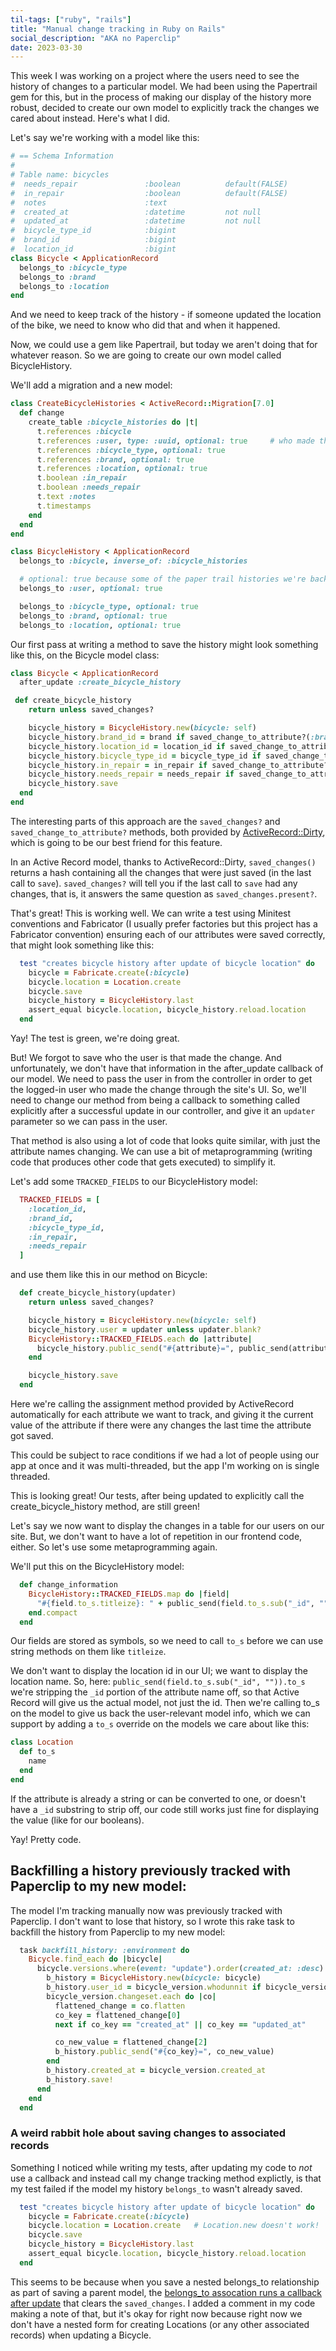 ```yaml
---
til-tags: ["ruby", "rails"]
title: "Manual change tracking in Ruby on Rails"
social_description: "AKA no Paperclip"
date: 2023-03-30
---
```


This week I was working on a project where the users need to see the history of changes to a particular model. We had been using the Papertrail gem for this, but in the process of making our display of the history more robust, decided to create our own model to explicitly track the changes we cared about instead. Here's what I did.

Let's say we're working with a model like this: 

```ruby
# == Schema Information
#
# Table name: bicycles
#  needs_repair               :boolean          default(FALSE)
#  in_repair                  :boolean          default(FALSE)
#  notes                      :text
#  created_at                 :datetime         not null
#  updated_at                 :datetime         not null
#  bicycle_type_id            :bigint
#  brand_id                   :bigint
#  location_id                :bigint
class Bicycle < ApplicationRecord
  belongs_to :bicycle_type
  belongs_to :brand
  belongs_to :location
end
```

And we need to keep track of the history - if someone updated the location of the bike, we need to know who did that and when it happened. 

Now, we could use a gem like Papertrail, but today we aren't doing that for whatever reason. So we are going to create our own model called BicycleHistory. 

We'll add a migration and a new model: 

```ruby
class CreateBicycleHistories < ActiveRecord::Migration[7.0]
  def change
    create_table :bicycle_histories do |t|
      t.references :bicycle
      t.references :user, type: :uuid, optional: true     # who made the change?
      t.references :bicycle_type, optional: true
      t.references :brand, optional: true
      t.references :location, optional: true
      t.boolean :in_repair
      t.boolean :needs_repair
      t.text :notes
      t.timestamps
    end
  end
end
```

```ruby
class BicycleHistory < ApplicationRecord
  belongs_to :bicycle, inverse_of: :bicycle_histories

  # optional: true because some of the paper trail histories we're backfilling don't have a whodunnit associated with them
  belongs_to :user, optional: true

  belongs_to :bicycle_type, optional: true
  belongs_to :brand, optional: true
  belongs_to :location, optional: true
```

Our first pass at writing a method to save the history might look something like this, on the Bicycle model class: 

```ruby
class Bicycle < ApplicationRecord
  after_update :create_bicycle_history

 def create_bicycle_history
    return unless saved_changes?

    bicycle_history = BicycleHistory.new(bicycle: self)
    bicycle_history.brand_id = brand if saved_change_to_attribute?(:brand)
    bicycle_history.location_id = location_id if saved_change_to_attribute?(:location_id)
    bicycle_history.bicycle_type_id = bicycle_type_id if saved_change_to_attribute?(:bicycle_type_id)
    bicycle_history.in_repair = in_repair if saved_change_to_attribute?(:in_repair)
    bicycle_history.needs_repair = needs_repair if saved_change_to_attribute?(:needs_repair)
    bicycle_history.save
  end
end
```

The interesting parts of this approach are the `saved_changes?` and `saved_change_to_attribute?` methods, both provided by [ActiveRecord::Dirty](https://api.rubyonrails.org/classes/ActiveRecord/AttributeMethods/Dirty.html), which is going to be our best friend for this feature. 

In an Active Record model, thanks to ActiveRecord::Dirty, `saved_changes()` returns a hash containing all the changes that were just saved (in the last call to `save`). `saved_changes?` will tell you if the last call to `save` had any changes, that is, it answers the same question as `saved_changes.present?`. 

That's great! This is working well. We can write a test using Minitest conventions and Fabricator (I usually prefer factories but this project has a Fabricator convention) ensuring each of our attributes were saved correctly, that might look something like this: 

```ruby
  test "creates bicycle history after update of bicycle location" do
    bicycle = Fabricate.create(:bicycle)
    bicycle.location = Location.create
    bicycle.save
    bicycle_history = BicycleHistory.last
    assert_equal bicycle.location, bicycle_history.reload.location
  end
  ```

Yay! The test is green, we're doing great.

But! We forgot to save who the user is that made the change. And unfortunately, we don't have that information in the after_update callback of our model. We need to pass the user in from the controller in order to get the logged-in user who made the change through the site's UI. So, we'll need to change our method from being a callback to something called explicitly after a successful update in our controller, and give it an `updater` parameter so we can pass in the user.

That method is also using a lot of code that looks quite similar, with just the attribute names changing. We can use a bit of metaprogramming (writing code that produces other code that gets executed) to simplify it. 

Let's add some `TRACKED_FIELDS` to our BicycleHistory model: 
```ruby
  TRACKED_FIELDS = [
    :location_id,
    :brand_id,
    :bicycle_type_id,
    :in_repair,
    :needs_repair
  ]    
```
and use them like this in our method on Bicycle: 
```ruby
  def create_bicycle_history(updater)
    return unless saved_changes?

    bicycle_history = BicycleHistory.new(bicycle: self)
    bicycle_history.user = updater unless updater.blank?
    BicycleHistory::TRACKED_FIELDS.each do |attribute|
      bicycle_history.public_send("#{attribute}=", public_send(attribute)) if saved_change_to_attribute?(attribute)
    end

    bicycle_history.save
  end
```

Here we're calling the assignment method provided by ActiveRecord automatically for each attribute we want to track, and giving it the current value of the attribute if there were any changes the last time the attribute got saved.

This could be subject to race conditions if we had a lot of people using our app at once and it was multi-threaded, but the app I'm working on is single threaded.

This is looking great! Our tests, after being updated to explicitly call the create_bicycle_history method, are still green!

Let's say we now want to display the changes in a table for our users on our site. But, we don't want to have a lot of repetition in our frontend code, either. So let's use some metaprogramming again. 

We'll put this on the BicycleHistory model: 
```ruby
  def change_information
    BicycleHistory::TRACKED_FIELDS.map do |field|
      "#{field.to_s.titleize}: " + public_send(field.to_s.sub("_id", "")).to_s if public_send(field).present?
    end.compact
  end
```

Our fields are stored as symbols, so we need to call `to_s` before we can use string methods on them like `titleize`. 

We don't want to display the location id in our UI; we want to display the location name. So, here: `public_send(field.to_s.sub("_id", "")).to_s` we're stripping the `_id` portion of the attribute name off, so that Active Record will give us the actual model, not just the id. Then we're calling to_s on the model to give us back the user-relevant model info, which we can support by adding a `to_s` override on the models we care about like this: 

```ruby
class Location
  def to_s
    name
  end
end
```

If the attribute is already a string or can be converted to one, or doesn't have a `_id` substring to strip off, our code still works just fine for displaying the value (like for our booleans). 

Yay! Pretty code. 

## Backfilling a history previously tracked with Paperclip to my new model: 
The model I'm tracking manually now was previously tracked with Paperclip. I don't want to lose that history, so I wrote this rake task to backfill the history from Paperclip to my new model: 

```ruby
  task backfill_history: :environment do
    Bicycle.find_each do |bicycle|
      bicycle.versions.where(event: "update").order(created_at: :desc).each do |bicycle_version|
        b_history = BicycleHistory.new(bicycle: bicycle)
        b_history.user_id = bicycle_version.whodunnit if bicycle_version.whodunnit.present?
        bicycle_version.changeset.each do |co|
          flattened_change = co.flatten
          co_key = flattened_change[0]
          next if co_key == "created_at" || co_key == "updated_at"

          co_new_value = flattened_change[2]
          b_history.public_send("#{co_key}=", co_new_value)
        end
        b_history.created_at = bicycle_version.created_at
        b_history.save!
      end
    end
  end
```
### A weird rabbit hole about saving changes to associated records

Something I noticed while writing my tests, after updating my code to _not_ use a callback and instead call my change tracking method explictly, is that my test failed if the model my history `belongs_to` wasn't already saved.

```ruby
  test "creates bicycle history after update of bicycle location" do
    bicycle = Fabricate.create(:bicycle)
    bicycle.location = Location.create   # Location.new doesn't work!
    bicycle.save
    bicycle_history = BicycleHistory.last
    assert_equal bicycle.location, bicycle_history.reload.location
  end
```

This seems to be because when you save a nested belongs_to relationship as part of saving a parent model, the [belongs_to assocation runs a callback after update](https://github.com/rails/rails/blob/7-0-stable/activerecord/lib/active_record/associations/builder/belongs_to.rb#L83-L97) that clears the `saved_changes`. I added a comment in my code making a note of that, but it's okay for right now because right now we don't have a nested form for creating Locations (or any other associated records) when updating a Bicycle. 
